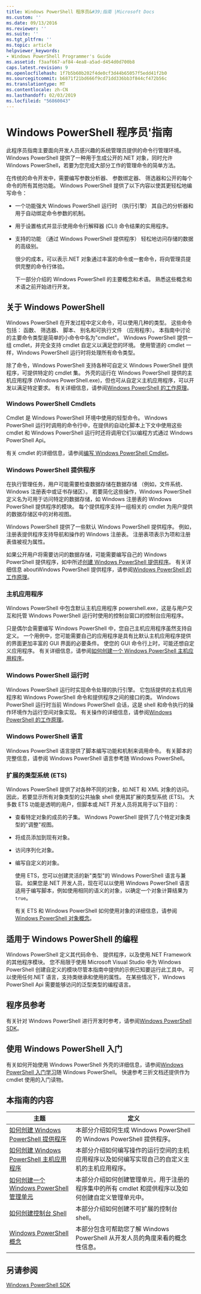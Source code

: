 ```yaml
---
title: Windows PowerShell 程序员&#39;指南 |Microsoft Docs
ms.custom: ''
ms.date: 09/13/2016
ms.reviewer: ''
ms.suite: ''
ms.tgt_pltfrm: ''
ms.topic: article
helpviewer_keywords:
- Windows PowerShell Programmer's Guide
ms.assetid: f3aaf667-af84-4ea8-a5ad-d454d0d700b8
caps.latest.revision: 9
ms.openlocfilehash: 1f7b5b60b202f4de0cf3d44b65057f5edd41f2b0
ms.sourcegitcommit: b6871f21bd666f9cd71dd336bb3f844cf472b56c
ms.translationtype: MT
ms.contentlocale: zh-CN
ms.lasthandoff: 02/03/2019
ms.locfileid: "56860043"
---
```

# <a name="windows-powershell-programmer39s-guide"></a>Windows PowerShell 程序员&#39;指南

此程序员指南主要面向开发人员感兴趣的系统管理员提供的命令行管理环境。 Windows PowerShell 提供了一种用于生成公开的.NET 对象，同时允许 Windows PowerShell，若要为您完成大部分工作的管理命令的简单方法。

在传统的命令开发中，需要编写参数分析器、 参数绑定器、 筛选器和公开的每个命令的所有其他功能。 Windows PowerShell 提供了以下内容以使其更轻松地编写命令：

- 一个功能强大 Windows PowerShell 运行时 （执行引擎） 其自己的分析器和用于自动绑定命令参数的机制。

- 用于设置格式并显示使用命令行解释器 (CLI) 命令结果的实用程序。

- 支持的功能 （通过 Windows PowerShell 提供程序） 轻松地访问存储的数据的高级别。

  很少的成本，可以表示.NET 对象通过丰富的命令或一套命令，将向管理员提供完整的命令行体验。

  下一部分介绍的 Windows PowerShell 的主要概念和术语。 熟悉这些概念和术语之前开始进行开发。

## <a name="about-windows-powershell"></a>关于 Windows PowerShell

Windows PowerShell 在开发过程中定义命令，可以使用几种的类型。 这些命令包括： 函数、 筛选器、 脚本、 别名和可执行文件 （应用程序）。 本指南中讨论的主要命令类型是简单的小命令中名为"cmdlet"。 Windows PowerShell 提供一组 cmdlet，并完全支持 cmdlet 自定义以满足您的环境。 使用管道的 cmdlet 一样，Windows PowerShell 运行时将处理所有命令类型。

除了命令，Windows PowerShell 支持各种可自定义 Windows PowerShell 提供程序，可提供特定的 cmdlet 集。 外壳的运行在 Windows PowerShell 提供的主机应用程序 (Windows PowerShell.exe)，但也可从自定义主机应用程序，可以开发以满足特定要求。 有关详细信息，请参阅[Windows PowerShell 的工作原理](http://msdn.microsoft.com/en-us/ced30e23-10af-4700-8933-49873bd84d58)。

### <a name="windows-powershell-cmdlets"></a>Windows PowerShell Cmdlets

Cmdlet 是 Windows PowerShell 环境中使用的轻型命令。 Windows PowerShell 运行时调用的命令行中，在提供的自动化脚本上下文中使用这些 cmdlet 和 Windows PowerShell 运行时还将调用它们以编程方式通过 Windows PowerShell Api。

有关 cmdlet 的详细信息，请参阅[编写 Windows PowerShell Cmdlet](../cmdlet/writing-a-windows-powershell-cmdlet.md)。

### <a name="windows-powershell-providers"></a>Windows PowerShell 提供程序

在执行管理任务，用户可能需要检查数据存储在数据存储 （例如，文件系统、 Windows 注册表中或证书存储区）。 若要简化这些操作，Windows PowerShell 定义名为可用于访问特定的数据存储，如 Windows 注册表的 Windows PowerShell 提供程序的模块。 每个提供程序支持一组相关的 cmdlet 为用户提供的数据存储区中的对称视图。

Windows PowerShell 提供了一些默认 Windows PowerShell 提供程序。 例如，注册表提供程序支持导航和操作的 Windows 注册表。 注册表项表示为项和注册表值被视为属性。

如果公开用户将需要访问的数据存储，可能需要编写自己的 Windows PowerShell 提供程序，如中所述[创建 Windows PowerShell 提供程序](./how-to-create-a-windows-powershell-provider.md)。 有关详细信息 aboutWindows PowerShell 提供程序，请参阅[Windows PowerShell 的工作原理](http://msdn.microsoft.com/en-us/ced30e23-10af-4700-8933-49873bd84d58)。

### <a name="host-application"></a>主机应用程序

Windows PowerShell 中包含默认主机应用程序 powershell.exe，这是与用户交互和托管 Windows PowerShell 运行时使用的控制台窗口的控制台应用程序。

只是偶尔会需要编写 Windows PowerShell 中，您自己主机应用程序虽然支持自定义。 一个用例中，您可能需要自己的应用程序是具有比默认主机应用程序提供的界面更加丰富的 GUI 界面的必要条件。 使您的 GUI 命令行上时，可能还想自定义应用程序。 有关详细信息，请参阅[如何创建一个 Windows PowerShell 主机应用程序](http://msdn.microsoft.com/en-us/d31355c9-a270-4b09-8f0c-35a7392a7d07)。

### <a name="windows-powershell-runtime"></a>Windows PowerShell 运行时

Windows PowerShell 运行时实现命令处理的执行引擎。 它包括提供的主机应用程序和 Windows PowerShell 命令和提供程序之间的接口的类。 Windows PowerShell 运行时当前 Windows PowerShell 会话，这是 shell 和命令执行的操作环境作为运行空间对象实现。 有关操作的详细信息，请参阅[Windows PowerShell 的工作原理](http://msdn.microsoft.com/en-us/ced30e23-10af-4700-8933-49873bd84d58)。

### <a name="windows-powershell-language"></a>Windows PowerShell 语言

Windows PowerShell 语言提供了脚本编写功能和机制来调用命令。 有关脚本的完整信息，请参阅 Windows PowerShell 语言参考随 Windows PowerShell。

### <a name="extended-type-system-ets"></a>扩展的类型系统 (ETS)

Windows PowerShell 提供了对各种不同的对象，如.NET 和 XML 对象的访问。 因此，若要显示所有对象类型的公共抽象 shell 使用其扩展的类型系统 (ETS)。 大多数 ETS 功能是透明的用户，但脚本或.NET 开发人员将其用于以下目的：

- 查看特定对象的成员的子集。 Windows PowerShell 提供了几个特定对象类型的"调整"视图。

- 将成员添加到现有对象。

- 访问序列化对象。

- 编写自定义的对象。

  使用 ETS，您可以创建灵活的新"类型"的 Windows PowerShell 语言与兼容。 如果您是.NET 开发人员，现在可以以使用 Windows PowerShell 语言适用于编写脚本，例如使用相同的语义的对象，以确定一个对象计算结果为`true`。

  有关 ETS 和 Windows PowerShell 如何使用对象的详细信息，请参阅[Windows PowerShell 对象概念](http://msdn.microsoft.com/en-us/12700631-be23-4e6b-9bf0-81ea0d166353)。

## <a name="programming-for-windows-powershell"></a>适用于 Windows PowerShell 的编程

Windows PowerShell 定义其代码命令、 提供程序，以及使用.NET Framework 的其他程序模块。 您不局限于使用 Microsoft Visual Studio 中为 Windows PowerShell 创建自定义的模块尽管本指南中提供的示例已知要运行此工具中。 可以使用任何.NET 语言，支持类继承和使用的属性。 在某些情况下，Windows PowerShell Api 需要能够访问的泛型类型的编程语言。

## <a name="programmers-reference"></a>程序员参考

有关针对 Windows PowerShell 进行开发时参考，请参阅[Windows PowerShell SDK](../windows-powershell-reference.md)。

## <a name="getting-started-using-windows-powershell"></a>使用 Windows PowerShell 入门

有关如何开始使用 Windows PowerShell 外壳的详细信息，请参阅[Windows PowerShell 入门学习](/powershell/scripting/getting-started/getting-started-with-windows-powershell)随 Windows PowerShell。 快速参考三折文档还提供作为 cmdlet 使用的入门读物。

## <a name="contents-of-this-guide"></a>本指南的内容

|主题|定义|
|-----------|----------------|
|[如何创建 Windows PowerShell 提供程序](./how-to-create-a-windows-powershell-provider.md)|本部分介绍如何生成 Windows PowerShell 的 Windows PowerShell 提供程序。|
|[如何创建 Windows PowerShell 主机应用程序](http://msdn.microsoft.com/en-us/d31355c9-a270-4b09-8f0c-35a7392a7d07)|本部分介绍如何编写操作的运行空间的主机应用程序以及如何编写实现自己的自定义主机的主机应用程序。|
|[如何创建一个 Windows PowerShell 管理单元](../cmdlet/how-to-create-a-windows-powershell-snap-in.md)|本部分介绍如何创建管理单元，用于注册的程序集中的所有 cmdlet 和提供程序以及如何创建自定义管理单元中。|
|[如何创建控制台 Shell](./how-to-create-a-console-shell.md)|本部分介绍如何创建不可扩展的控制台 shell。|
|[Windows PowerShell 概念](./windows-powershell-concepts.md)|本部分包含可帮助您了解 Windows PowerShell 从开发人员的角度来看的概念性信息。|

## <a name="see-also"></a>另请参阅

[Windows PowerShell SDK](../windows-powershell-reference.md)